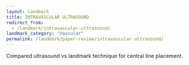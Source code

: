 ```yaml
---
layout: landmark
title: INTRAVASCULAR ULTRASOUND
redirect_from:
  - /landmark/intravascular-ultrasound/
landmark_category: "Vascular"
permalink: /landmark/paper-review/intravascular-ultrasound/
---
```


Compared ultrasound vs landmark technique for central line placement.
